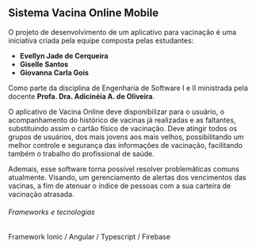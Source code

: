 ## Sistema Vacina Online Mobile

O projeto de desenvolvimento de um aplicativo para vacinação é uma iniciativa criada pela equipe composta pelas estudantes:
- **Evellyn Jade de Cerqueira**
- **Giselle Santos**
- **Giovanna Carla Gois**

Como parte da disciplina de Engenharia de Software I e II ministrada pela docente **Profa. Dra. Adicinéia A. de Oliveira**.  

O aplicativo de Vacina Online deve disponibilizar para o usuário, o acompanhamento do histórico de vacinas já realizadas e as faltantes, substituindo assim o cartão físico de vacinação. Deve atingir todos os grupos de usuários, dos mais jovens aos mais velhos, possibilitando um melhor controle e segurança das informações de vacinação, facilitando também o trabalho do profissional de saúde.

Ademais, esse software torna possível resolver problemáticas comuns atualmente. Visando, um gerenciamento de alertas dos vencimentos das vacinas, a fim de atenuar o índice de pessoas com a sua carteira de vacinação atrasada.

###### Frameworks e tecnologias

Framework Ionic / Angular / Typescript / Firebase
